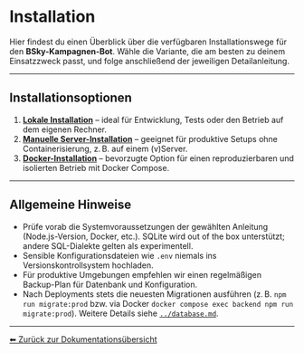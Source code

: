 # Installation

Hier findest du einen Überblick über die verfügbaren Installationswege für den **BSky-Kampagnen-Bot**. Wähle die Variante, die am besten zu deinem Einsatzzweck passt, und folge anschließend der jeweiligen Detailanleitung.

---

## Installationsoptionen

1. **[Lokale Installation](./local-install.md)** – ideal für Entwicklung, Tests oder den Betrieb auf dem eigenen Rechner.
2. **[Manuelle Server-Installation](./server-install.md)** – geeignet für produktive Setups ohne Containerisierung, z. B. auf einem (v)Server.
3. **[Docker-Installation](./docker-install.md)** – bevorzugte Option für einen reproduzierbaren und isolierten Betrieb mit Docker Compose.

---

## Allgemeine Hinweise

- Prüfe vorab die Systemvoraussetzungen der gewählten Anleitung (Node.js-Version, Docker, etc.). SQLite wird out of the box unterstützt; andere SQL-Dialekte gelten als experimentell.
- Sensible Konfigurationsdateien wie `.env` niemals ins Versionskontrollsystem hochladen.
- Für produktive Umgebungen empfehlen wir einen regelmäßigen Backup-Plan für Datenbank und Konfiguration.
- Nach Deployments stets die neuesten Migrationen ausführen (z. B. `npm run migrate:prod` bzw. via Docker `docker compose exec backend npm run migrate:prod`). Weitere Details siehe [`../database.md`](../database.md).

---

[⬅ Zurück zur Dokumentationsübersicht](../README.md)

